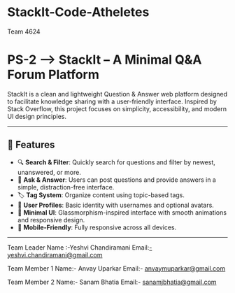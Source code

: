 # StackIt-Code-Atheletes
Team 4624
# PS-2 --> StackIt – A Minimal Q&A Forum Platform

StackIt is a clean and lightweight Question & Answer web platform designed to facilitate knowledge sharing with a user-friendly interface. Inspired by Stack Overflow, this project focuses on simplicity, accessibility, and modern UI design principles.

---

## 🚀 Features

- 🔍 **Search & Filter**: Quickly search for questions and filter by newest, unanswered, or more.
- 📝 **Ask & Answer**: Users can post questions and provide answers in a simple, distraction-free interface.
- 🏷️ **Tag System**: Organize content using topic-based tags.
- 👤 **User Profiles**: Basic identity with usernames and optional avatars.
- 📄 **Minimal UI**: Glassmorphism-inspired interface with smooth animations and responsive design.
- 📱 **Mobile-Friendly**: Fully responsive across all devices.

---


Team Leader Name :-Yeshvi Chandiramani
Email:-yeshvi.chandiramani@gmail.com

Team Member 1
Name:- Anvay Uparkar
Email:- anvaymuparkar@gmail.com

Team Member 2
Name:- Sanam Bhatia
Email:- sanamjbhatia@gmail.com

